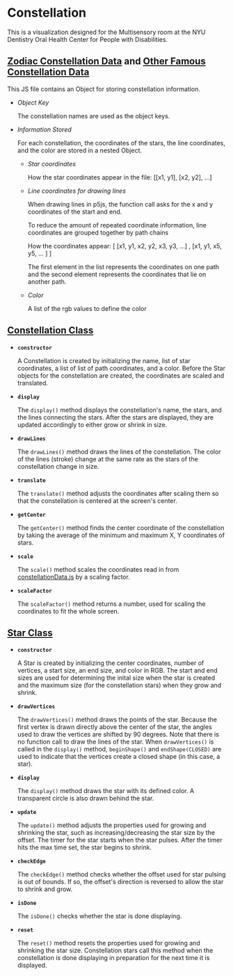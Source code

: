 # Constellation
This is a visualization designed for the Multisensory room at the NYU Dentistry Oral Health Center for People with Disabilities.

## [Zodiac Constellation Data](constellationData.js) and [Other Famous Constellation Data](constellationDataTwo.js)
This JS file contains an Object for storing constellation information. 

* _Object Key_

  The constellation names are used as the object keys. 

* _Information Stored_

  For each constellation, the coordinates of the stars, the line coordinates, and the color are stored in a nested Object.
    * _Star coordinates_
    
      How the star coordinates appear in the file: [[x1, y1], [x2, y2], ...]
     
    * _Line coordinates for drawing lines_
      
      When drawing lines in p5js, the function call asks for the x and y coordinates of the start and end. 
      
      To reduce the amount of repeated coordinate information, line coordinates are grouped together by path chains
      
      How the coordinates appear: [ [x1, y1, x2, y2, x3, y3, ...] , [x1, y1, x5, y5, ... ] ]
      
      The first element in the list represents the coordinates on one path and the second element represents the coordinates that lie on another path.
    * _Color_
      
      A list of the rgb values to define the color

## [Constellation Class](constellation.js)
* **`constructor`**

  A Constellation is created by initializing the name, list of star coordinates, a list of list of path coordinates, and a color. Before the Star objects for the constellation are created, the coordinates are scaled and translated. 

* **`display`**

  The `display()` method displays the constellation's name, the stars, and the lines connecting the stars. After the stars are displayed, they are updated accordingly to either grow or shrink in size. 

* **`drawLines`**

  The `drawLines()` method draws the lines of the constellation. The color of the lines (stroke) change at the same rate as the stars of the constellation change in size. 

* **`translate`**

  The `translate()` method adjusts the coordinates after scaling them so that the constellation is centered at the screen's center. 

* **`getCenter`**

  The `getCenter()` method finds the center coordinate of the constellation by taking the average of the minimum and maximum X, Y coordinates of stars. 

* **`scale`**

  The `scale()` method scales the coordinates read in from [constellationData.js](constellationData.js) by a scaling factor.

* **`scaleFactor`**

  The `scaleFactor()` method returns a number, used for scaling the coordinates to fit the whole screen. 

## [Star Class](star.js)
* **`constructor`**

  A Star is created by initializing the center coordinates, number of vertices, a start size, an end size, and color in RGB. The start and end sizes are used for determining the inital size when the star is created and the maximum size (for the constellation stars) when they grow and shrink. 

* **`drawVertices`**

  The `drawVertices()` method draws the points of the star. Because the first vertex is drawn directly above the center of the star, the angles used to draw the vertices are shifted by 90 degrees. Note that there is no function call to draw the lines of the star. When `drawVertices()` is called in the `display()` method, `beginShape()` and `endShape(CLOSED)` are used to indicate that the vertices create a closed shape (in this case, a star).

* **`display`**

  The `display()` method draws the star with its defined color. A transparent circle is also drawn behind the star.

* **`update`**

  The `update()` method adjusts the properties used for growing and shrinking the star, such as increasing/decreasing the star size by the offset. The timer for the star starts when the star pulses. After the timer hits the max time set, the star begins to shrink. 

* **`checkEdge`**

  The `checkEdge()` method checks whether the offset used for star pulsing is out of bounds. If so, the offset's direction is reversed to allow the star to shrink and grow.  

* **`isDone`**

  The `isDone()` checks whether the star is done displaying. 

* **`reset`**

  The `reset()` method resets the properties used for growing and shrinking the star size. Constellation stars call this method when the constellation is done displaying in preparation for the next time it is displayed. 
